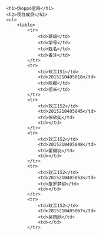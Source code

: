
	<h1>仿oppo官网</h1>
	<h2>项目成员</h2>
	<ul>
		<table>
			<tr>
				<td>班级</td>
				<td>学号</td>
				<td>姓名</td>
				<td>备注</td>
			</tr>
			<tr>
				<td>软工151</td>
				<td>2015210405018</td>
				<td>陈都</td>
				<td>组长</td>
			</tr>
			<tr>
				<td>软工152</td>
				<td>2015210405045</td>
				<td>徐欣奕</td>
				<td></td>
			</tr>
			<tr>
				<td>软工152</td>
				<td>2015210405048</td>
				<td>翟键羽</td>
				<td></td>
			</tr>
			<tr>
				<td>软工152</td>
				<td>2015210405053</td>
				<td>詹罗梦甜</td>
				<td></td>
			</tr>
			<tr>
				<td>软工152</td>
				<td>2015210405067</td>
				<td>吴雨欣</td>
				<td></td>
			</tr>


